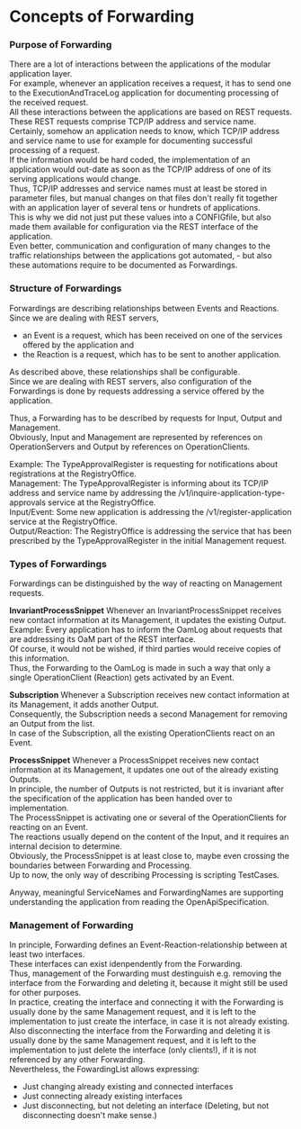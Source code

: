 # Concepts of Forwarding  


### Purpose of Forwarding  

There are a lot of interactions between the applications of the modular application layer.  
For example, whenever an application receives a request, it has to send one to the ExecutionAndTraceLog application for documenting processing of the received request.  
All these interactions between the applications are based on REST requests.  
These REST requests comprise TCP/IP address and service name.  
Certainly, somehow an application needs to know, which TCP/IP address and service name to use for example for documenting successful processing of a request.  
If the information would be hard coded, the implementation of an application would out-date as soon as the TCP/IP address of one of its serving applications would change.  
Thus, TCP/IP addresses and service names must at least be stored in parameter files, but manual changes on that files don't really fit together with an application layer of several tens or hundrets of applications.  
This is why we did not just put these values into a CONFIGfile, but also made them available for configuration via the REST interface of the application.  
Even better, communication and configuration of many changes to the traffic relationships between the applications got automated, - but also these automations require to be documented as Forwardings.  


### Structure of Forwardings

Forwardings are describing relationships between Events and Reactions.  
Since we are dealing with REST servers,  
- an Event is a request, which has been received on one of the services offered by the application and  
- the Reaction is a request, which has to be sent to another application.  

As described above, these relationships shall be configurable.  
Since we are dealing with REST servers, also configuration of the Forwardings is done by requests addressing a service offered by the application.  

Thus, a Forwarding has to be described by requests for Input, Output and Management.  
Obviously, Input and Management are represented by references on OperationServers and Output by references on OperationClients.  

Example: The TypeApprovalRegister is requesting for notifications about registrations at the RegistryOffice.  
Management: The TypeApprovalRegister is informing about its TCP/IP address and service name by addressing the /v1/inquire-application-type-approvals service at the RegistryOffice.  
Input/Event: Some new application is addressing the /v1/register-application service at the RegistryOffice.  
Output/Reaction: The RegistryOffice is addressing the service that has been prescribed by the TypeApprovalRegister in the initial Management request.  


### Types of Forwardings

Forwardings can be distinguished by the way of reacting on Management requests.  

**InvariantProcessSnippet**
Whenever an InvariantProcessSnippet receives new contact information at its Management, it updates the existing Output.  
Example: Every application has to inform the OamLog about requests that are addressing its OaM part of the REST interface.  
Of course, it would not be wished, if third parties would receive copies of this information.  
Thus, the Forwarding to the OamLog is made in such a way that only a single OperationClient (Reaction) gets activated by an Event.  

**Subscription**
Whenever a Subscription receives new contact information at its Management, it adds another Output.  
Consequently, the Subscription needs a second Management for removing an Output from the list.  
In case of the Subscription, all the existing OperationClients react on an Event.  

**ProcessSnippet**
Whenever a ProcessSnippet receives new contact information at its Management, it updates one out of the already existing Outputs.  
In principle, the number of Outputs is not restricted, but it is invariant after the specification of the application has been handed over to implementation.  
The ProcessSnippet is activating one or several of the OperationClients for reacting on an Event.  
The reactions usually depend on the content of the Input, and it requires an internal decision to determine.  
Obviously, the ProcessSnippet is at least close to, maybe even crossing the boundaries between Forwarding and Processing.  
Up to now, the only way of describing Processing is scripting TestCases.  

Anyway, meaningful ServiceNames and ForwardingNames are supporting understanding the application from reading the OpenApiSpecification.


### Management of Forwarding

In principle, Forwarding defines an Event-Reaction-relationship between at least two interfaces.  
These interfaces can exist idenpendently from the Forwarding.  
Thus, management of the Forwarding must destinguish e.g. removing the interface from the Forwarding and deleting it, because it might still be used for other purposes.  
In practice, creating the interface and connecting it with the Forwarding is usually done by the same Management request, and it is left to the implementation to just create the interface, in case it is not already existing.  
Also disconnecting the interface from the Forwarding and deleting it is usually done by the same Management request, and it is left to the implementation to just delete the interface (only clients!), if it is not referenced by any other Forwarding.  
Nevertheless, the FowardingList allows expressing:
- Just changing already existing and connected interfaces
- Just connecting already existing interfaces
- Just disconnecting, but not deleting an interface
(Deleting, but not disconnecting doesn't make sense.)


